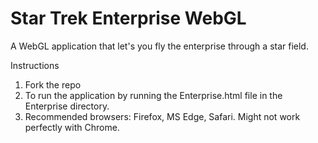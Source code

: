 # Star Trek Enterprise WebGL

A WebGL application that let's you fly the enterprise through a star field. 

Instructions
1) Fork the repo
2) To run the application by running the Enterprise.html file in the Enterprise directory.
3) Recommended browsers: Firefox, MS Edge, Safari. Might not work perfectly with Chrome.

